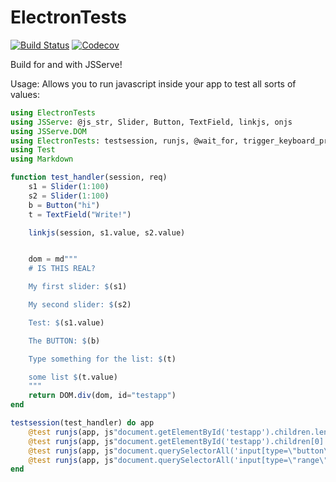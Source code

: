 # ElectronTests

[![Build Status](https://travis-ci.com/beacon-biosignals/ElectronTests.jl.svg?branch=master)](https://travis-ci.com/beacon-biosignals/ElectronTests.jl)
[![Codecov](https://codecov.io/gh/beacon-biosignals/ElectronTests.jl/branch/master/graph/badge.svg)](https://codecov.io/gh/beacon-biosignals/ElectronTests.jl)

Build for and with JSServe!

Usage:
Allows you to run javascript inside your app to test all sorts of values:

```julia
using ElectronTests
using JSServe: @js_str, Slider, Button, TextField, linkjs, onjs
using JSServe.DOM
using ElectronTests: testsession, runjs, @wait_for, trigger_keyboard_press
using Test
using Markdown

function test_handler(session, req)
    s1 = Slider(1:100)
    s2 = Slider(1:100)
    b = Button("hi")
    t = TextField("Write!")

    linkjs(session, s1.value, s2.value)


    dom = md"""
    # IS THIS REAL?

    My first slider: $(s1)

    My second slider: $(s2)

    Test: $(s1.value)

    The BUTTON: $(b)

    Type something for the list: $(t)

    some list $(t.value)
    """
    return DOM.div(dom, id="testapp")
end

testsession(test_handler) do app
    @test runjs(app, js"document.getElementById('testapp').children.length") == 1
    @test runjs(app, js"document.getElementById('testapp').children[0].children[0].innerText") == "IS THIS REAL?"
    @test runjs(app, js"document.querySelectorAll('input[type=\"button\"]').length") == 1
    @test runjs(app, js"document.querySelectorAll('input[type=\"range\"]').length") == 2
end
```
